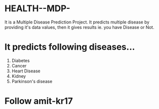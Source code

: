 # HEALTH--MDP-

It is a Multiple Disease Prediction Project. 
It predicts multiple disease by providing it's data values, then it gives results ie. you have Disease or Not.

# It predicts following diseases...
1. Diabetes
2. Cancer
3. Heart Disease
4. Kidney
5. Parkinson's disease

# Follow amit-kr17
